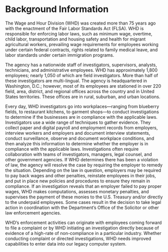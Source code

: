 # Background Information

The Wage and Hour Division (WHD) was created more than 75 years ago with the enactment of the Fair Labor Standards Act (FLSA). WHD is responsible for enforcing labor laws, such as minimum wage, overtime, child labor, transportation and housing safety and health for migrant agricultural workers,    prevailing wage requirements for employees working under certain federal contracts, rights related to family medical leave, and labor standards under certain immigration programs.

The agency has a nationwide staff of investigators, supervisors, analysts, technicians, and administrative employees. WHD has approximately 1,800 employees; nearly 1,050 of which are field investigators. More than half of these investigators are multi-lingual.  The agency is headquartered in Washington, D.C.; however, most of its employees are stationed in over 220 field, area, district, and regional offices across the country and in United States territories. These offices are in rural, suburban, and urban locations.

Every day, WHD investigators go into workplaces—ranging from blueberry fields, to restaurant kitchens, to garment shops—to conduct investigations to determine if the businesses are in compliance with the applicable laws.  Investigators use a wide range of techniques to gather evidence.  They collect paper and digital payroll and employment records from employers, interview workers and employers and document interview statements, conduct surveillance, observe and document workplace conditions, and then analyze this information to determine whether the employer is in compliance with the applicable laws.  Investigations often require collaboration with teams of investigators, managers, legal counsel, and other government agencies.  If WHD determines there has been a violation of law, the agency will resolve the case by requiring the employer to remedy the situation.  Depending on the law in question, employers may be required to pay back wages and other penalties, reinstate employees in their jobs, and put in place new policies and procedures to ensure they remain in compliance. If an investigation reveals that an employer failed to pay proper wages, WHD makes computations, assesses monetary penalties, and supervises the payment of these monies to the U.S. Treasury and/or directly to the underpaid employees. Some cases result in the decision to take legal action in coordination with the Department’s Office of the Solicitor or other law enforcement agencies.

WHD’s enforcement activities can originate with employees coming forward to file a complaint or by WHD initiating an investigation directly because of evidence of a high-rate of non-compliance in a particular industry.  Whether conducting complaint or directed investigations, WHD needs improved capabilities to enter data into our legacy computer system.